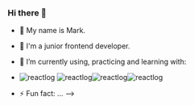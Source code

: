 ### Hi there 👋




- 🔭 My name is Mark. 
- 🌱 I'm a junior frontend developer.
- 🤔 I’m currently using, practicing and learning with:
- ![reactlog](https://camo.githubusercontent.com/bdbe62dc737be28cfa38b33d88d20671179029fee0c7176ed3f3a53c69b14e63/68747470733a2f2f696d672e69636f6e73382e636f6d2f6f66666963656c2f34382f3030303030302f72656163742e706e67) ![reactlog](https://camo.githubusercontent.com/bdbe62dc737be28cfa38b33d88d20671179029fee0c7176ed3f3a53c69b14e63/68747470733a2f2f696d672e69636f6e73382e636f6d2f6f66666963656c2f34382f3030303030302f72656163742e706e67)![reactlog](https://camo.githubusercontent.com/bdbe62dc737be28cfa38b33d88d20671179029fee0c7176ed3f3a53c69b14e63/68747470733a2f2f696d672e69636f6e73382e636f6d2f6f66666963656c2f34382f3030303030302f72656163742e706e67)![reactlog](https://camo.githubusercontent.com/bdbe62dc737be28cfa38b33d88d20671179029fee0c7176ed3f3a53c69b14e63/68747470733a2f2f696d672e69636f6e73382e636f6d2f6f66666963656c2f34382f3030303030302f72656163742e706e67)



- ⚡ Fun fact: ...
-->
